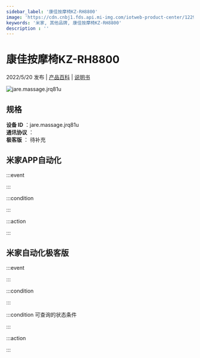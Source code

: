 ```yaml
---
sidebar_label: '康佳按摩椅KZ-RH8800'
image: 'https://cdn.cnbj1.fds.api.mi-img.com/iotweb-product-center/12291a5c8579a4a6fdb150030d47e571_1646884749384.png?GalaxyAccessKeyId=AKVGLQWBOVIRQ3XLEW&Expires=9223372036854775807&Signature=J+jXwR5RWdCY6MXgmxNJfYn5F94='
keywords: '米家, 其他品牌, 康佳按摩椅KZ-RH8800'
description : ''
---
```

# 康佳按摩椅KZ-RH8800

2022/5/20 发布 | [产品百科](https://home.mi.com/webapp/content/baike/product/index.html?model=jare.massage.jrq81u/) | [说明书](https://home.mi.com/views/introduction.html?model=jare.massage.jrq81u&region=cn)

![jare.massage.jrq81u](https://cdn.cnbj1.fds.api.mi-img.com/iotweb-product-center/12291a5c8579a4a6fdb150030d47e571_1646884749384.png?GalaxyAccessKeyId=AKVGLQWBOVIRQ3XLEW&Expires=9223372036854775807&Signature=J+jXwR5RWdCY6MXgmxNJfYn5F94=)

## 规格  
> 
**设备 ID** ：jare.massage.jrq81u  
**通讯协议** ：  
**极客版**  ： 待补充 


## 米家APP自动化  

:::event  

:::

:::condition  

:::

:::action   

:::

## 米家自动化极客版  

:::event  

:::

:::condition  

:::

:::condition 可查询的状态条件  

:::

:::action  

:::

        
